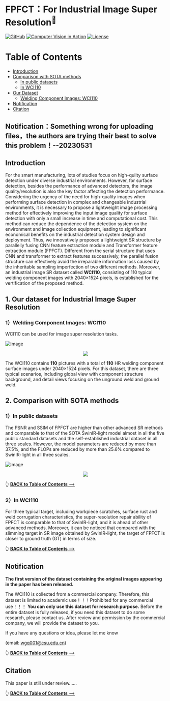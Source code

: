 # FPFCT：For Industrial Image Super Resolution<sup>📌</sup>
<a href="https://github.com/Luckycat518"><img src="https://img.shields.io/badge/GitHub-@Luckycat518-000000.svg?logo=GitHub" alt="GitHub" target="_blank"></a>
<a href="https://charmve.github.io/computer-vision-in-action/" target="_blank"><img src="https://img.shields.io/badge/Computer Vision-000000.svg?logo=GitBook" alt="Computer Vision in Action"></a>
[![License](https://img.shields.io/github/license/Charmve/Surface-Defect-Detection)](LICENSE)

# Table of Contents

- [Introduction](#introduction)
- [Comparison with SOTA methods](#1-key-issues-in-weld-surface-defect-detection)
  - [In public datasets](#1external-impurity-interference)
  - [In WCI110](#2adjacent-interaction-interference)
- [Our Dataset](#2-our-dataset-for-industrial-weld-surface-defect-detection)
  - [Welding Component Images: WCI110](#1weld-surface-defect-wsd-det)
- [Notification](#notification)
- [Citation](#citation)

## Notification：Something wrong for uploading files，the authors are trying their best to solve this problem！--20230531

## Introduction


<p>For the smart manufacturing, lots of studies focus on high-quilty surface detection under diverse industrial environments. However, for surface detection, besides the performance of advanced detectors, the image quality/resolution is also the key factor affecting the detection performance. Considering the urgency of the need for high-quality images when performing surface detection in complex and changeable industrial environments, it is necessary to propose a lightweight image processing method for effectively improving the input image quality for surface detection with only a small increase in time and computational cost. This method can reduce the dependence of the detection system on the environment and image collection equipment, leading to significant economical benefits on the industrial detection system design and deployment. Thus, we innovatively proposed a lightweight SR structure by parallelly fusing CNN feature extraction module and Transformer feature extraction module (FPFCT). Different from the serial structure that uses CNN and transformer to extract features successively, the parallel fusion structure can effectively avoid the irreparable information loss caused by the inheritable sampling imperfection of two different methods. Moreover, an industrial image SR dataset called <strong>WCI110</strong>, consisting of 110 typical welding component images with 2040×1524 pixels, is established for the vertification of the proposed method. </p>




## 1. Our dataset for Industrial Image Super Resolution

### 1）Welding Component Images: WCI110

WCI110 can be used for image super resolution tasks.

![image](https://github.com/Luckycat518/FPFCT/blob/main/Cover_Image/dataset-description.jpg)
<div align=center><img src="https://github.com/Luckycat518/FPFCT/blob/main/Cover_Image/dataset_description.jpg"></div>

<p>The WCI110 contains <b>110</b> pictures with a total of <b>110</b> HR welding component surface images under 2040×1524 pixels. For this dataset, there are three typical scenarios, including global view with component structure background, and detail views focusing on the unground weld and ground weld. </p>



## 2. Comparison with SOTA methods

### 1）In public datasets

<p> The PSNR and SSIM of FPFCT are higher than other advanced SR methods and comparable to that of the SOTA SwinIR-light model almost in all the five public standard datasets and the self-established industrial dataset in all three scales. However, the model parameters are reduced by more than 37.5%, and the FLOPs are reduced by more than 25.6% compared to SwinIR-light in all three scales. </p>

![image](https://github.com/Luckycat518/FPFCT/blob/main/Cover_Image/comparison.jpg)
<div align=center><img src="https://github.com/Luckycat518/FPFCT/blob/main/Cover_Image/comparison.jpg"></div>

👆 [<b>BACK to Table of Contents</b> -->](#table-of-contents)

### 2）In WCI110

<p> For three typical target, including workpiece scratches, surface rust and weld corrugation characteristics, the super-resolution repair ability of FPFCT is comparable to that of SwinIR-light, and it is ahead of other advanced methods. Moreover, it can be noticed that compared with the slimming target in SR image obtained by SwinIR-light, the target of FPFCT is closer to ground truth (GT) in terms of size. </p>

👆 [<b>BACK to Table of Contents</b> -->](#table-of-contents)


## Notification
<b>The first version of the dataset containing the original images appearing in the paper has been released.</b>
<p>The WCI110 is collected from a commercial company. Therefore, this dataset is limited to academic use！！！Prohibited for any commercial use！！！
<strong>You can only use this dataset for research purpose.</strong>
Before the entire dataset is fully released, if you need this dataset to do some research, please contact us. After review and permission by the commercial company, we will provide the dataset to you.</p>


If you have any questions or idea, please let me know <p>(email: wgq001@csu.edu.cn)</p>

👆 [<b>BACK to Table of Contents</b> -->](#table-of-contents)

## Citation
This paper is still under review......

👆 [<b>BACK to Table of Contents</b> -->](#table-of-contents)



